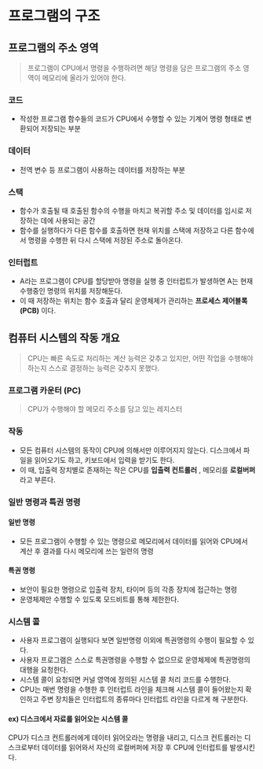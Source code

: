# 프로그램의 구조
## 프로그램의 주소 영역
> 프로그램이 CPU에서 명령을 수행하려면 해당 명령을 담은 프로그램의 주소 영역이 메모리에 올라가 있어야 한다.

### 코드
- 작성한 프로그램 함수들의 코드가 CPU에서 수행할 수 있는 기계어 명령 형태로 변환되어 저장되는 부분

### 데이터
- 전역 변수 등 프로그램이 사용하는 데이터를 저장하는 부분

### 스택
- 함수가 호출될 때 호출된 함수의 수행을 마치고 복귀할 주소 및 데이터를 임시로 저장하는 데에 사용되는 공간
- 함수를 실행하다가 다른 함수를 호출하면 현재 위치를 스택에 저장하고 다른 함수에서 명령을 수행한 뒤 다시 스택에 저장된 주소로 돌아온다.

### 인터럽트
- A라는 프로그램이 CPU를 할당받아 명령을 실행 중 인터럽트가 발생하면 A는 현재 수행중인 명령의 위치를 저장해둔다.
- 이 때 저장하는 위치는 함수 호출과 달리 운영체제가 관리하는 __프로세스 제어블록(PCB)__ 이다.


## 컴퓨터 시스템의 작동 개요
> CPU는 빠른 속도로 처리하는 계산 능력은 갖추고 있지만, 어떤 작업을 수행해야 하는지 스스로 결정하는 능력은 갖추지 못했다.
### 프로그램 카운터 (PC)
> CPU가 수행해야 할 메모리 주소를 담고 있는 레지스터

### 작동
- 모든 컴퓨터 시스템의 동작이 CPU에 의해서만 이루어지지 않는다. 디스크에서 파일을 읽어오기도 하고, 키보드에서 입력을 받기도 한다.
- 이 때, 입출력 장치별로 존재하는 작은 CPU를 __입출력 컨트롤러__ , 메모리를 __로컬버퍼__ 라고 부른다.


### 일반 명령과 특권 명령
#### 일반 명령
- 모든 프로그램이 수행할 수 있는 명령으로 메모리에서 데이터를 읽어와 CPU에서 계산 후 결과를 다시 메모리에 쓰는 일련의 명령
#### 특권 명령
- 보안이 필요한 명령으로 입출력 장치, 타이머 등의 각종 장치에 접근하는 명령
- 운영체제만 수행할 수 있도록 모드비트를 통해 제한한다.

### 시스템 콜
- 사용자 프로그램이 실행되다 보면 일반명령 이외에 특권명령의 수행이 필요할 수 있다.
- 사용자 프로그램은 스스로 특권명령을 수행할 수 없으므로 운영체제에 특권명령의 대행을 요청한다.
- 시스템 콜이 요청되면 커널 영역에 정의된 시스템 콜 처리 코드를 수행한다.
- CPU는 매번 명령을 수행한 후 인터럽트 라인을 체크해 시스템 콜이 들어왔는지 확인하고 주변 장치들은 인터럽트의 종류마다 인터럽트 라인을 다르게 해 구분한다.

#### ex) 디스크에서 자료를 읽어오는 시스템 콜
CPU가 디스크 컨트롤러에게 데이터 읽어오라는 명령을 내리고, 디스크 컨트롤러는 디스크로부터 데이터를 읽어와서 자신의 로컬버퍼에 저장 후 CPU에 인터럽트를 발생시킨다.


